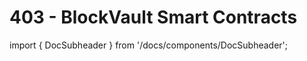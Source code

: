 # 403 - BlockVault Smart Contracts

import { DocSubheader } from '/docs/components/DocSubheader';

<DocSubheader text="Associated code with transactions recorded on chain through BlockVault."
/>
